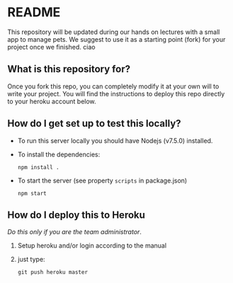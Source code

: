 # README

This repository will be updated during our hands on lectures with a
small app to manage pets. We suggest to use it as a starting point
(fork) for your project once we finished. ciao

## What is this repository for?

Once you fork this repo, you can completely modify it at your own will
to write your project. You will find the instructions to deploy this
repo directly to your heroku account below.

## How do I get set up to test this locally?

-   To run this server locally you should have Nodejs
    (v7.5.0) installed.

-   To install the dependencies:

        npm install .

-   To start the server (see property `scripts` in package.json)

        npm start

## How do I deploy this to Heroku

*Do this only if you are the team administrator*.

1.  Setup heroku and/or login according to the manual

2.  just type:

        git push heroku master
